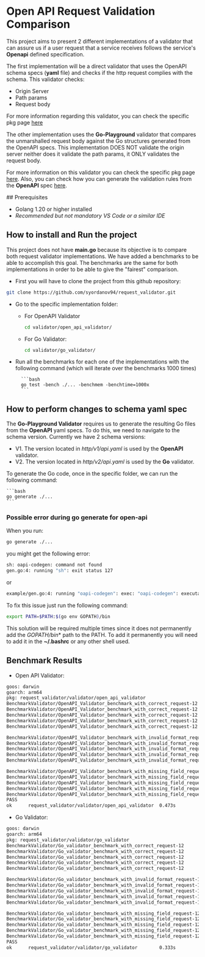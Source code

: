 # Open API Request Validation Comparison

This project aims to present 2 different implementations of a validator that can assure us if a user request that a service receives follows the service's **Openapi** defined specification. 

The first implementation will be a direct validator that uses the OpenAPI schema specs (**yaml** file) and checks if the http request complies with the schema. This validator checks:
- Origin Server
- Path params
- Request body

For more information regarding this validator, you can check the specific pkg page [here](https://github.com/getkin/kin-openapi?tab=readme-ov-file#validating-http-requestsresponses)


The other implementation uses the **Go-Playground** validator that compares the unmarshalled request body against the Go structures generated from the OpenAPI specs. This  implementation DOES NOT validate the origin server neither does it validate the path params, it ONLY validates the request body. 

For more information on this validator you can check the specific pkg page [here](https://github.com/go-playground/validator). Also, you can check how you can generate the validation rules from the **OpenAPI** spec [here](https://github.com/oapi-codegen/oapi-codegen/blob/main/examples/extensions/xoapicodegenextratags/api.yaml).

## Prerequisites

- Golang 1.20 or higher installed
- _Recommended but not mandatory VS Code or a similar IDE_

## How to install and Run the project

This project does not have **main.go** because its objective is to compare both request validator implementations. We have added a benchmarks to be able to accomplish this goal. The benchmarks are the same for both implementations in order to be able to give the "fairest" comparison. 

- First you will have to clone the project from this github repository:

```bash
git clone https://github.com/syordanov94/request_validator.git
```

- Go to the specific implementation folder:

    - For OpenAPI Validator

        ```bash
        cd validator/open_api_validator/
        ```

    - For Go Validator:
    
        ```bash
        cd validator/go_validator/
        ```

- Run all the benchmarks for each one of the implementations with the following command (which will iterate over the benchmarks 1000 times)

        ```bash
        go test -bench ./... -benchmem -benchtime=1000x
        ```

## How to perform changes to schema yaml spec

The **Go-Playground Validator** requires us to generate the resulting Go files from the **OpenAPI** yaml specs. To do this, we need to navigate to the schema version. Currently we have 2 schema versions:

- V1. The version located in *http/v1/api.yaml* is used by the **OpenAPI** validator.
- V2. The version located in *http/v2/api.yaml* is used by the **Go** validator.

To generate the Go code, once in the specific folder, we can run the following command:

    ```bash
    go generate ./...
    ```


### Possible error during go generate for open-api

When you run:

```bash
go generate ./...
```

you might get the following error:

```bash
sh: oapi-codegen: command not found
gen.go:4: running "sh": exit status 127
```

or

```bash
example/gen.go:4: running "oapi-codegen": exec: "oapi-codegen": executable file not found in $PATH
```

To fix this issue just run the following command:

```bash
export PATH=$PATH:$(go env GOPATH)/bin
```

This solution will be required multiple times since it does not permanently add the *GOPATH/bin** path to the PATH. To add it permanently you will need to add it in the **~/.bashrc** or any other shell used.

## Benchmark Results

- Open API Validator:

```bash
goos: darwin
goarch: arm64
pkg: request_validator/validator/open_api_validator
BenchmarkValidator/OpenAPI_Validator_benchmark_with_correct_request-12              1000              6625 ns/op            3763 B/op         45 allocs/op
BenchmarkValidator/OpenAPI_Validator_benchmark_with_correct_request-12              1000              5456 ns/op            3763 B/op         45 allocs/op
BenchmarkValidator/OpenAPI_Validator_benchmark_with_correct_request-12              1000              4987 ns/op            3763 B/op         45 allocs/op
BenchmarkValidator/OpenAPI_Validator_benchmark_with_correct_request-12              1000              4870 ns/op            3763 B/op         45 allocs/op
BenchmarkValidator/OpenAPI_Validator_benchmark_with_correct_request-12              1000              4494 ns/op            3763 B/op         45 allocs/op

BenchmarkValidator/OpenAPI_Validator_benchmark_with_invalid_format_request-12       1000              5950 ns/op            6875 B/op         74 allocs/op
BenchmarkValidator/OpenAPI_Validator_benchmark_with_invalid_format_request-12       1000              5988 ns/op            6876 B/op         74 allocs/op
BenchmarkValidator/OpenAPI_Validator_benchmark_with_invalid_format_request-12       1000              5518 ns/op            6837 B/op         74 allocs/op
BenchmarkValidator/OpenAPI_Validator_benchmark_with_invalid_format_request-12       1000              5480 ns/op            6877 B/op         74 allocs/op
BenchmarkValidator/OpenAPI_Validator_benchmark_with_invalid_format_request-12       1000              5688 ns/op            6877 B/op         74 allocs/op

BenchmarkValidator/OpenAPI_Validator_benchmark_with_missing_field_request-12        1000             35223 ns/op           46807 B/op        248 allocs/op
BenchmarkValidator/OpenAPI_Validator_benchmark_with_missing_field_request-12        1000             32339 ns/op           46818 B/op        248 allocs/op
BenchmarkValidator/OpenAPI_Validator_benchmark_with_missing_field_request-12        1000             32281 ns/op           46815 B/op        248 allocs/op
BenchmarkValidator/OpenAPI_Validator_benchmark_with_missing_field_request-12        1000             31690 ns/op           46819 B/op        248 allocs/op
BenchmarkValidator/OpenAPI_Validator_benchmark_with_missing_field_request-12        1000             31982 ns/op           46781 B/op        248 allocs/op
PASS
ok      request_validator/validator/open_api_validator  0.473s
```

- Go Validator:

```bash
goos: darwin
goarch: arm64
pkg: request_validator/validator/go_validator
BenchmarkValidator/Go_validator_benchmark_with_correct_request-12                   1000              3707 ns/op            2165 B/op         20 allocs/op
BenchmarkValidator/Go_validator_benchmark_with_correct_request-12                   1000              3282 ns/op            2165 B/op         20 allocs/op
BenchmarkValidator/Go_validator_benchmark_with_correct_request-12                   1000              2948 ns/op            2165 B/op         20 allocs/op
BenchmarkValidator/Go_validator_benchmark_with_correct_request-12                   1000              2974 ns/op            2165 B/op         20 allocs/op
BenchmarkValidator/Go_validator_benchmark_with_correct_request-12                   1000              2522 ns/op            2166 B/op         20 allocs/op

BenchmarkValidator/Go_validator_benchmark_with_invalid_format_request-12            1000              2243 ns/op            2331 B/op         25 allocs/op
BenchmarkValidator/Go_validator_benchmark_with_invalid_format_request-12            1000              2149 ns/op            2331 B/op         25 allocs/op
BenchmarkValidator/Go_validator_benchmark_with_invalid_format_request-12            1000              2060 ns/op            2331 B/op         25 allocs/op
BenchmarkValidator/Go_validator_benchmark_with_invalid_format_request-12            1000              2039 ns/op            2331 B/op         25 allocs/op
BenchmarkValidator/Go_validator_benchmark_with_invalid_format_request-12            1000              1825 ns/op            2331 B/op         25 allocs/op

BenchmarkValidator/Go_validator_benchmark_with_missing_field_request-12             1000              1612 ns/op            2291 B/op         24 allocs/op
BenchmarkValidator/Go_validator_benchmark_with_missing_field_request-12             1000              1760 ns/op            2291 B/op         24 allocs/op
BenchmarkValidator/Go_validator_benchmark_with_missing_field_request-12             1000              1775 ns/op            2291 B/op         24 allocs/op
BenchmarkValidator/Go_validator_benchmark_with_missing_field_request-12             1000              1629 ns/op            2291 B/op         24 allocs/op
BenchmarkValidator/Go_validator_benchmark_with_missing_field_request-12             1000              1334 ns/op            2291 B/op         24 allocs/op
PASS
ok      request_validator/validator/go_validator        0.333s
```